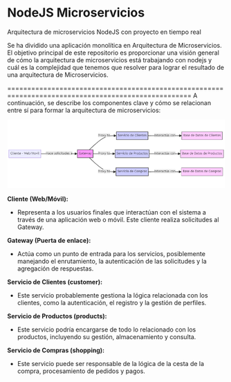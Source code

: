 # NodeJS Microservicios
Arquitectura de microservicios NodeJS con proyecto en tiempo real

Se ha dividido una aplicación monolítica en Arquitectura de Microservicios. El objetivo principal de este repositorio es proporcionar una visión general de cómo la arquitectura de microservicios está trabajando con nodejs y cuál es la complejidad que tenemos que resolver para lograr el resultado de una arquitectura de Microservicios. 

====================================================================================================
A continuación, se describe los componentes clave y cómo se relacionan entre sí para formar la arquitectura de microservicios:

![Diagrama de microservicios](https://github.com/Yuberley/Node.js-Microservices/blob/master/docs/mermaid-diagram.png)

**Cliente (Web/Móvil):**
- Representa a los usuarios finales que interactúan con el sistema a través de una aplicación web o móvil. Este cliente realiza solicitudes al Gateway.

**Gateway (Puerta de enlace):**
- Actúa como un punto de entrada para los servicios, posiblemente manejando el enrutamiento, la autenticación de las solicitudes y la agregación de respuestas.

**Servicio de Clientes (customer):**
- Este servicio probablemente gestiona la lógica relacionada con los clientes, como la autenticación, el registro y la gestión de perfiles.

**Servicio de Productos (products):**
- Este servicio podría encargarse de todo lo relacionado con los productos, incluyendo su gestión, almacenamiento y consulta.

**Servicio de Compras (shopping):**
- Este servicio puede ser responsable de la lógica de la cesta de la compra, procesamiento de pedidos y pagos.